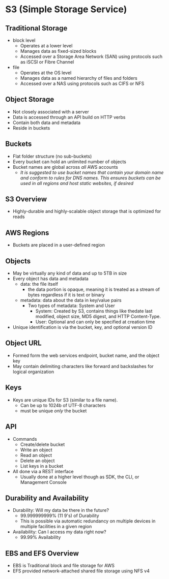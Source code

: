 # S3 (Simple Storage Service)

## Traditional Storage
- block level
  - Operates at a lower level
  - Manages data as fixed-sized blocks
  - Accessed over a Storage Area Network (SAN) using protocols such as iSCSI or Fibre Channel
- file
  - Operates at the OS level
  - Manages data as a named hierarchy of files and folders
  - Accessed over a NAS using protocols such as CIFS or NFS

## Object Storage
- Not closely associated with a server
- Data is accessed through an API build on HTTP verbs
- Contain both data and metadata
- Reside in buckets

## Buckets
- Flat folder structure (no sub-buckets)
- Every bucket can hold an unlimited number of objects
- Bucket names are global across _all_ AWS accounts
  - *It is suggested to use bucket names that contain your domain name and conform to rules for DNS names.  This ensures buckets can be used in all regions and host static websites, if desired*

## S3 Overview
- Highly-durable and highly-scalable object storage that is optimized for reads

## AWS Regions
- Buckets are placed in a user-defined region

## Objects
- May be virtually any kind of data and up to 5TB in size
- Every object has data and metadata
  - data: the file itself
    - the data portion is opaque, meaning it is treated as a stream of bytes regardless if it is text or binary
  - metadata: data about the data in key/value pairs
    - Two types of metadata:  System and User
      - System:  Created by S3, contains things like thedate last modified, object size, MD5 digest, and HTTP Content-Type.
      - User:  Optional and can only be specified at creation time
- Unique identification is via the bucket, key, and optional version ID

## Object URL
- Formed form the web services endpoint, bucket name, and the object key
- May contain delimiting characters like forward and backslashes for logical organization

## Keys
- Keys are unique IDs for S3 (similar to a file name).
  - Can be up to 1024b of UTF-8 characters
  - must be unique _only_ the bucket

## API
- Commands
  - Create/delete bucket
  - Write an object
  - Read an object
  - Delete an object
  - List keys in a bucket
- All done via a REST interface
  - Usually done at a higher level though as SDK, the CLI, or Management Console

## Durability and Availability
- Durability: Will my data be there in the future?
  - 99.999999999% (11 9's) of Durability
  - This is possible via automatic redundancy on multiple devices in multiple facilities in a given region
- Availability:  Can I access my data right now?
  - 99.99% Availability

## EBS and EFS Overview
- EBS is Traditional block and file storage for AWS
- EFS provided network-attached shared file storage using NFS v4

